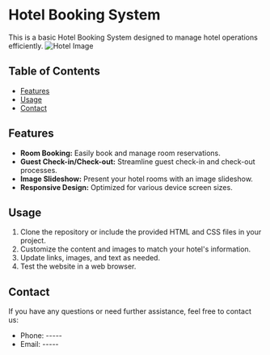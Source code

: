 # Hotel Booking System

This is a basic Hotel Booking System designed to manage hotel operations efficiently.
![Hotel Image](https://i.imgur.com/UnYsmJc.jpg)

## Table of Contents

- [Features](#features)
- [Usage](#usage)
- [Contact](#contact)

## Features

- **Room Booking:** Easily book and manage room reservations.
- **Guest Check-in/Check-out:** Streamline guest check-in and check-out processes.
- **Image Slideshow:** Present your hotel rooms with an image slideshow.
- **Responsive Design:** Optimized for various device screen sizes.

## Usage

1. Clone the repository or include the provided HTML and CSS files in your project.
2. Customize the content and images to match your hotel's information.
3. Update links, images, and text as needed.
4. Test the website in a web browser.

## Contact

If you have any questions or need further assistance, feel free to contact us:

- Phone: -----
- Email: -----
